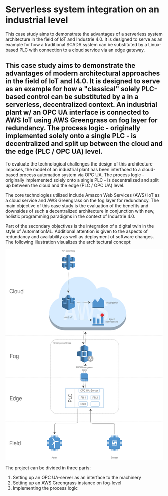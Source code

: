 # Serverless system integration on an industrial level
This case study aims to demonstrate the advantages of a serverless system architecture in the field of IoT and Industrie 4.0. 
It is designed to serve as an example for how a traditional SCADA system can be substituted by a Linux-based PLC with connection to a cloud service via an edge gateway.

This case study aims to demonstrate the advantages of modern architectural
approaches in the field of IoT and I4.0. It is designed to serve as an example
for how a "classical" solely PLC-based control can be substituted by a in a
serverless, decentralized context. An industrial plant w/ an OPC UA interface is
connected to AWS IoT using AWS Greengrass on fog layer for redundancy. The
process logic - originally implemented solely onto a single PLC - is decentralized
and split up between the cloud and the edge (PLC / OPC UA) level.
-
To evaluate the technological challenges the design of this architecture imposes, the model of an industrial plant has been interfaced to a cloud-based process automation system via OPC UA. The process logic - originally implemented solely onto a single PLC - is decentralized and split up between the cloud and the edge (PLC / OPC UA) level.

The core technologies utilized include Amazon Web Services (AWS) IoT as a cloud service and AWS Greengrass on the fog layer for redundancy. 
The main objective of this case study is the evaluation of the benefits and downsides of such a decentralized architecture in conjunction with new, holistic programming paradigms in the context of Industrie 4.0.

Part of the secondary objectives is the integration of a digital twin in the style of AutomationML. Additional attention is given to the aspects of redundancy and availability as well as deployment of software changes. 
The following illustration visualizes the architectural concept:

![](doc/img/architecture.png)

The project can be divided in three parts:

1. Setting up an OPC UA-server as an interface to the machinery
2. Setting up an AWS Greengrass instance on fog-level
3. Implementing the process logic

